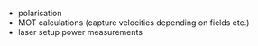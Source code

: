 - polarisation
- MOT calculations (capture velocities depending on fields etc.)
- laser setup power measurements